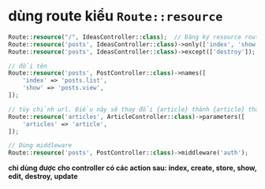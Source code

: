 # dùng route kiểu `Route::resource`

```php
Route::resource("/", IdeasController::class);  // Đăng ký resource route
Route::resource('posts', IdeasController::class)->only(['index', 'show']); // chỉ sử dụng
Route::resource('posts', IdeasController::class)->except(['destroy']); // trừ

// đổi tên
Route::resource('posts', PostController::class)->names([
    'index' => 'posts.list',
    'show' => 'posts.view',
]);

// tùy chỉnh url. Điều này sẽ thay đổi {article} thành {article} thay vì {articles} trong URI.
Route::resource('articles', ArticleController::class)->parameters([
    'articles' => 'article',
]);

// Dùng middleware
Route::resource('posts', PostController::class)->middleware('auth');
```

**chỉ dùng được cho controller có các action sau: index, create, store, show, edit, destroy, update** 
